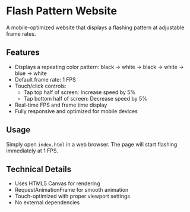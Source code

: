 # Flash Pattern Website

A mobile-optimized website that displays a flashing pattern at adjustable frame rates.

## Features

- Displays a repeating color pattern: black → white → black → white → blue → white
- Default frame rate: 1 FPS
- Touch/click controls:
  - Tap top half of screen: Increase speed by 5%
  - Tap bottom half of screen: Decrease speed by 5%
- Real-time FPS and frame time display
- Fully responsive and optimized for mobile devices

## Usage

Simply open `index.html` in a web browser. The page will start flashing immediately at 1 FPS.

## Technical Details

- Uses HTML5 Canvas for rendering
- RequestAnimationFrame for smooth animation
- Touch-optimized with proper viewport settings
- No external dependencies